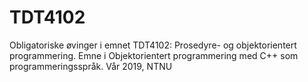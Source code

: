 # TDT4102
Obligatoriske øvinger i emnet TDT4102: Prosedyre- og objektorientert programmering.
Emne i Objektorientert programmering med C++ som programmeringsspråk. 
Vår 2019, NTNU
